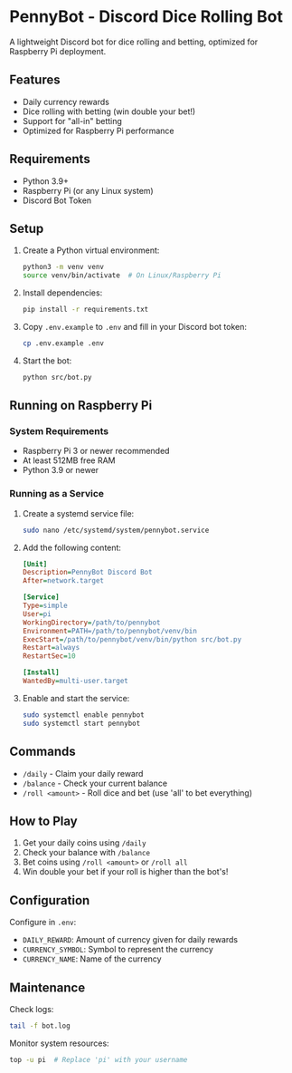 # PennyBot - Discord Dice Rolling Bot

A lightweight Discord bot for dice rolling and betting, optimized for Raspberry Pi deployment.

## Features

- Daily currency rewards
- Dice rolling with betting (win double your bet!)
- Support for "all-in" betting
- Optimized for Raspberry Pi performance

## Requirements

- Python 3.9+
- Raspberry Pi (or any Linux system)
- Discord Bot Token

## Setup

1. Create a Python virtual environment:

   ```bash
   python3 -m venv venv
   source venv/bin/activate  # On Linux/Raspberry Pi
   ```

2. Install dependencies:

   ```bash
   pip install -r requirements.txt
   ```

3. Copy `.env.example` to `.env` and fill in your Discord bot token:

   ```bash
   cp .env.example .env
   ```

4. Start the bot:
   ```bash
   python src/bot.py
   ```

## Running on Raspberry Pi

### System Requirements

- Raspberry Pi 3 or newer recommended
- At least 512MB free RAM
- Python 3.9 or newer

### Running as a Service

1. Create a systemd service file:

   ```bash
   sudo nano /etc/systemd/system/pennybot.service
   ```

2. Add the following content:

   ```ini
   [Unit]
   Description=PennyBot Discord Bot
   After=network.target

   [Service]
   Type=simple
   User=pi
   WorkingDirectory=/path/to/pennybot
   Environment=PATH=/path/to/pennybot/venv/bin
   ExecStart=/path/to/pennybot/venv/bin/python src/bot.py
   Restart=always
   RestartSec=10

   [Install]
   WantedBy=multi-user.target
   ```

3. Enable and start the service:
   ```bash
   sudo systemctl enable pennybot
   sudo systemctl start pennybot
   ```

## Commands

- `/daily` - Claim your daily reward
- `/balance` - Check your current balance
- `/roll <amount>` - Roll dice and bet (use 'all' to bet everything)

## How to Play

1. Get your daily coins using `/daily`
2. Check your balance with `/balance`
3. Bet coins using `/roll <amount>` or `/roll all`
4. Win double your bet if your roll is higher than the bot's!

## Configuration

Configure in `.env`:

- `DAILY_REWARD`: Amount of currency given for daily rewards
- `CURRENCY_SYMBOL`: Symbol to represent the currency
- `CURRENCY_NAME`: Name of the currency

## Maintenance

Check logs:

```bash
tail -f bot.log
```

Monitor system resources:

```bash
top -u pi  # Replace 'pi' with your username
```
